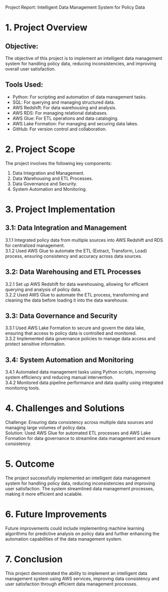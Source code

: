 Project Report: Intelligent Data Management System for Policy Data

# 1. Project Overview
 
## Objective:
 
The objective of this project is to implement an intelligent data management system for handling policy data, reducing inconsistencies, and improving overall user satisfaction.
 
## Tools Used:
 
- Python: For scripting and automation of data management tasks.  
 - SQL: For querying and managing structured data.  
 - AWS Redshift: For data warehousing and analysis.  
 - AWS RDS: For managing relational databases.  
 - AWS Glue: For ETL operations and data cataloging.  
 - AWS Lake Formation: For managing and securing data lakes.  
 - GitHub: For version control and collaboration.
 
# 2. Project Scope
 
The project involves the following key components:  
 1. Data Integration and Management.  
 2. Data Warehousing and ETL Processes.  
 3. Data Governance and Security.  
 4. System Automation and Monitoring.
 
# 3. Project Implementation
 
## 3.1: Data Integration and Management
 
3.1.1 Integrated policy data from multiple sources into AWS Redshift and RDS for centralized management.  
 3.1.2 Used AWS Glue to automate the ETL (Extract, Transform, Load) process, ensuring consistency and accuracy across data sources.
 
## 3.2: Data Warehousing and ETL Processes
 
3.2.1 Set up AWS Redshift for data warehousing, allowing for efficient querying and analysis of policy data.  
 3.2.2 Used AWS Glue to automate the ETL process, transforming and cleaning the data before loading it into the data warehouse.
 
## 3.3: Data Governance and Security
 
3.3.1 Used AWS Lake Formation to secure and govern the data lake, ensuring that access to policy data is controlled and monitored.  
 3.3.2 Implemented data governance policies to manage data access and protect sensitive information.
 
## 3.4: System Automation and Monitoring
 
3.4.1 Automated data management tasks using Python scripts, improving system efficiency and reducing manual intervention.  
 3.4.2 Monitored data pipeline performance and data quality using integrated monitoring tools.
 
# 4. Challenges and Solutions
 
Challenge: Ensuring data consistency across multiple data sources and managing large volumes of policy data.  
 Solution: Used AWS Glue for automated ETL processes and AWS Lake Formation for data governance to streamline data management and ensure consistency.
 
# 5. Outcome
 
The project successfully implemented an intelligent data management system for handling policy data, reducing inconsistencies and improving user satisfaction. The system streamlined data management processes, making it more efficient and scalable.
 
# 6. Future Improvements
 
Future improvements could include implementing machine learning algorithms for predictive analysis on policy data and further enhancing the automation capabilities of the data management system.
 
# 7. Conclusion
 
This project demonstrated the ability to implement an intelligent data management system using AWS services, improving data consistency and user satisfaction through efficient data management processes.